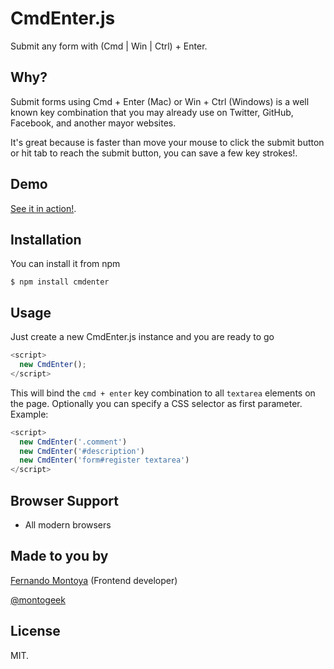 # CmdEnter.js

Submit any form with (Cmd | Win | Ctrl) + Enter.

## Why?

Submit forms using Cmd + Enter (Mac) or Win + Ctrl (Windows) is a well known key combination that you may already use on Twitter, GitHub, Facebook, and another mayor websites.

It's great because is faster than move your mouse to click the submit button or hit tab to reach the submit button, you can save a few key strokes!.

## Demo

[See it in action!](https://montogeek.github.io/cmd-enter/).

## Installation

You can install it from npm

    $ npm install cmdenter

## Usage

Just create a new CmdEnter.js instance and you are ready to go

```javascript
<script>
  new CmdEnter();
</script>
```

This will bind the `cmd + enter` key combination to all `textarea` elements on the page. Optionally you can specify a CSS selector as first parameter. Example:
```javascript
<script>
  new CmdEnter('.comment')
  new CmdEnter('#description')
  new CmdEnter('form#register textarea')
</script>
```

## Browser Support

- All modern browsers

## Made to you by
[Fernando Montoya](http://github.com/montogeek) (Frontend developer)

[@montogeek](http://twitter.com/montogeek)

## License
MIT.